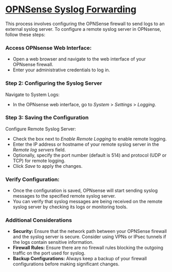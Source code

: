# [OPNSense Syslog Forwarding](https://docs.opnsense.org/manual/settingsmenu.html#logging)
This process involves configuring the OPNSense firewall to send logs to an external syslog server.
To configure a remote syslog server in OPNsense, follow these steps:

### Access OPNsense Web Interface:
- Open a web browser and navigate to the web interface of your OPNsense firewall.
- Enter your administrative credentials to log in.

### Step 2: Configuring the Syslog Server
Navigate to System Logs:
  - In the OPNsense web interface, go to *System* > *Settings* > *Logging*.

### Step 3: Saving the Configuration
Configure Remote Syslog Server:
- Check the box next to *Enable Remote Logging* to enable remote logging.
- Enter the IP address or hostname of your remote syslog server in the *Remote log servers* field.
- Optionally, specify the port number (default is 514) and protocol (UDP or TCP) for remote logging.
- Click *Save* to apply the changes.

### Verify Configuration:
- Once the configuration is saved, OPNsense will start sending syslog messages to the specified remote syslog server.
- You can verify that syslog messages are being received on the remote syslog server by checking its logs or monitoring tools.

### Additional Considerations
- **Security:** Ensure that the network path between your OPNSense firewall and the syslog server is secure. Consider using VPNs or IPsec tunnels if the logs contain sensitive information.
- **Firewall Rules:** Ensure there are no firewall rules blocking the outgoing traffic on the port used for syslog.
- **Backup Configurations:** Always keep a backup of your firewall configurations before making significant changes.
